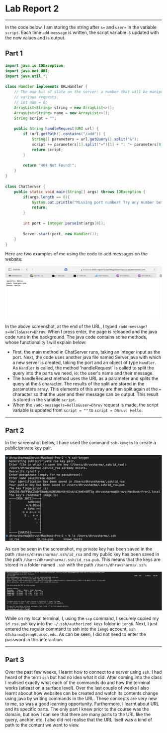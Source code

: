 # Lab Report 2
***
In the code below, I am storing the string after `s=` and `user=` in the variable `script`. Each time `add-message` is written, the script variable is updated with the new values and is output. 
## Part 1
```java
import java.io.IOException;
import java.net.URI;
import java.util.*;

class Handler implements URLHandler {
    // The one bit of state on the server: a number that will be manipulated by
    // various requests.
    // int num = 0;
    ArrayList<String> string = new ArrayList<>();
    ArrayList<String> name = new ArrayList<>();
    String script = "";

    public String handleRequest(URI url) {
        if (url.getPath().contains("/add")) {
            String[] parameters = url.getQuery().split("&");
            script += parameters[1].split("=")[1] + ": "+ parameters[0].split("=")[1] + '\n';
            return script;
        }
    
        return "404 Not Found!";
    }
}

class ChatServer {
    public static void main(String[] args) throws IOException {
        if(args.length == 0){
            System.out.println("Missing port number! Try any number between 1024 to 49151");
            return;
        }

        int port = Integer.parseInt(args[0]);

        Server.start(port, new Handler());
    }
}
```

Here are two examples of me using the code to add messages on the website:

![Image](SS3.png)

In the above screenshot, at the end of the URL, I typed `/add-message?s=Hello&user=Dhruv`. When I press enter, the page is reloaded and the java code runs in the background. The java code contains some methods, whose functionality I will explain below: 

* First, the main method in ChatServer runs, taking an integer input as the port. Next, the code uses another java file named Server.java with which a new server is created, taking the port and an object of type `Handler`. As `Handler` is called, the method 'handleRequest` is called to split the query into the parts we need, ie: the user's name and their message.
* The handleRequest method uses the URL as a parameter and splits the query at the `&` character. The results of the split are stored in the parameters array. This elements of this array are then split again at the `=` character so that the user and their message can be output. This result is stored in the variable `script`.
* When the `/add-message?s=Hello&user=Dhruv` request is made, the script variable is updated from `script = ""` to `script = Dhruv: Hello`.

***
## Part 2
In the screenshot below, I have used the command `ssh-keygen` to create a public/private key pair. 

![Image](SS1.png)

As can be seen in the screenshot, my private key has been saved in the path `/Users/dhruvsharma/.ssh/id_rsa` and my public key has been saved in the path `/Users/dhruvsharma/.ssh/id_rsa.pub`. This means that the keys are stored in a folder named `.ssh` with the path `/Users/dhruvsharma/.ssh`.

![Image](SS2.png)

While on my local terminal, I, using the `scp` command, I securely copied my `id_rsa.pub` key into the `~/.ssh/authorized_keys` folder in `ieng6`. Next, I just entered the regular command to ssh into the `ieng6` account, `ssh d4sharma@ieng6.ucsd.edu`. As can be seen, I did not need to enter the password in this interaction. 
***
## Part 3
Over the past few weeks, I learnt how to connect to a server using `ssh`. I had heard of the term `ssh` but had no idea what it did. After coming into the class I realised exactly what each of the commands do and how the terminal works (atleast on a surface level). Over the last couple of weeks I also learnt aboout how websites can be created and watch its contents change using java by writing commands in the URL. These concepts are very new to me, so was a good learning opportunity. Furthermore, I learnt about URL and its specific parts. The only part I knew prior to the course was the domain, but now I can see that there are many parts to the URL like the query, anchor, etc. I also did not realise that the URL itself was a kind of path to the content we want to view.

